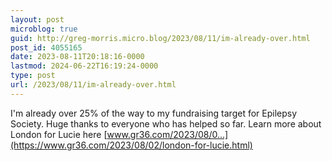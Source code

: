 ```yaml
---
layout: post
microblog: true
guid: http://greg-morris.micro.blog/2023/08/11/im-already-over.html
post_id: 4055165
date: 2023-08-11T20:18:16-0000
lastmod: 2024-06-22T16:19:24-0000
type: post
url: /2023/08/11/im-already-over.html
---
```

I'm already over 25% of the way to my fundraising target for Epilepsy Society. Huge thanks to everyone who has helped so far. Learn more about London for Lucie here [www.gr36.com/2023/08/0...](https://www.gr36.com/2023/08/02/london-for-lucie.html)
